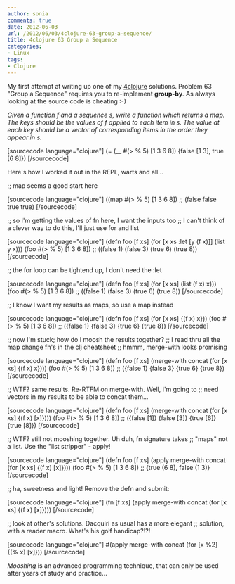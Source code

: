 ```yaml
---
author: sonia
comments: true
date: 2012-06-03
url: /2012/06/03/4clojure-63-group-a-sequence/
title: 4clojure 63 Group a Sequence
categories:
- Linux
tags:
- Clojure
---
```


My first attempt at writing up one of my [4clojure](http://www.4clojure.com/) solutions. Problem 63 "Group a Sequence" requires you to re-implement **group-by**. As always looking at the source code is cheating :-)

_Given a function f and a sequence s, write a function which returns a map. The keys should be the values of f applied to each item in s. The value at each key should be a vector of corresponding items in the order they appear in s._

[sourcecode language="clojure"]
(= (__ #(> % 5) [1 3 6 8]) {false [1 3], true [6 8]})
[/sourcecode]

Here's how I worked it out in the REPL, warts and all...

;; map seems a good start here

[sourcecode language="clojure"]
((map #(> % 5) [1 3 6 8])
;; (false false true true)
[/sourcecode]

;; so I'm getting the values of fn here, I want the inputs too
;; I can't think of a clever way to do this, I'll just use for and list

[sourcecode language="clojure"]
(defn foo [f xs] (for [x xs :let [y (f x)]] (list y x)))
(foo #(> % 5) [1 3 6 8])
;; ((false 1) (false 3) (true 6) (true 8))
[/sourcecode]

;; the for loop can be tightend up, I don't need the :let

[sourcecode language="clojure"]
(defn foo [f xs] (for [x xs] (list (f x) x)))
(foo #(> % 5) [1 3 6 8])
;; ((false 1) (false 3) (true 6) (true 8))
[/sourcecode]

;; I know I want my results as maps, so use a map instead

[sourcecode language="clojure"]
(defn foo [f xs] (for [x xs] {(f x) x}))
(foo #(> % 5) [1 3 6 8])
;; ({false 1} {false 3} {true 6} {true 8})
[/sourcecode]

;; now I'm stuck; how do I moosh the results together?
;; I read thru all the map change fn's in the clj cheatsheet
;; hmmm, merge-with looks promising

[sourcecode language="clojure"]
(defn foo [f xs] (merge-with concat (for [x xs] {(f x) x})))
(foo #(> % 5) [1 3 6 8])
;; ({false 1} {false 3} {true 6} {true 8})
[/sourcecode]

;; WTF? same results. Re-RTFM on merge-with. Well, I'm going to
;; need vectors in my results to be able to concat them...

[sourcecode language="clojure"]
(defn foo [f xs] (merge-with concat (for [x xs] {(f x) [x]})))
(foo #(> % 5) [1 3 6 8])
;; ({false [1]} {false [3]} {true [6]} {true [8]})
[/sourcecode]

;; WTF? still not mooshing together. Uh duh, fn signature takes
;; "maps" not a list. Use the "list stripper" - apply!

[sourcecode language="clojure"]
(defn foo [f xs] (apply merge-with concat (for [x xs] {(f x) [x]})))
(foo #(> % 5) [1 3 6 8])
;; {true (6 8), false (1 3)}
[/sourcecode]

;; ha, sweetness and light! Remove the defn and submit:

[sourcecode language="clojure"]
(fn [f xs] (apply merge-with concat (for [x xs] {(f x) [x]})))
[/sourcecode]

;; look at other's solutions. Dacquiri as usual has a more elegant
;; solution, with a reader macro. What's his golf handicap?!?!

[sourcecode language="clojure"]
#(apply merge-with concat (for [x %2] {(% x) [x]}))
[/sourcecode]

_Mooshing_ is an advanced programming technique, that can only be used after years of study and practice...

